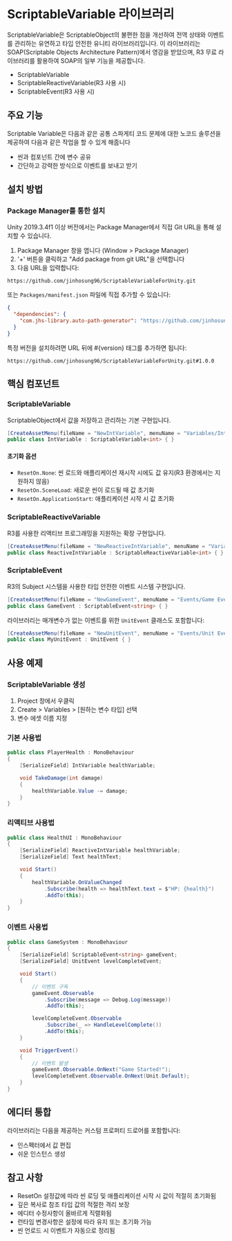 # ScriptableVariable 라이브러리

ScriptableVariable은 ScriptableObject의 불편한 점을 개선하여 전역 상태와 이벤트를 관리하는 유연하고 타입 안전한 유니티 라이브러리입니다.
이 라이브러리는 SOAP(Scriptable Objects Architecture Pattern)에서 영감을 받았으며, R3 무료 라이브러리를 활용하여 SOAP의 일부 기능을 제공합니다.

- ScriptableVariable
- ScriptableReactiveVariable(R3 사용 시)
- ScriptableEvent(R3 사용 시)

## 주요 기능

Scriptable Variable은 다음과 같은 공통 스파게티 코드 문제에 대한 노코드 솔루션을 제공하여 다음과 같은 작업을 할 수 있게 해줍니다

- 씬과 컴포넌트 간에 변수 공유
- 간단하고 강력한 방식으로 이벤트를 보내고 받기

## 설치 방법

### Package Manager를 통한 설치

Unity 2019.3.4f1 이상 버전에서는 Package Manager에서 직접 Git URL을 통해 설치할 수 있습니다.

1. Package Manager 창을 엽니다 (Window > Package Manager)
2. '+' 버튼을 클릭하고 "Add package from git URL"을 선택합니다
3. 다음 URL을 입력합니다:
```
https://github.com/jinhosung96/ScriptableVariableForUnity.git
```

또는 `Packages/manifest.json` 파일에 직접 추가할 수 있습니다:
```json
{
  "dependencies": {
    "com.jhs-library.auto-path-generator": "https://github.com/jinhosung96/ScriptableVariableForUnity.git"
  }
}
```

특정 버전을 설치하려면 URL 뒤에 #{version} 태그를 추가하면 됩니다:
```
https://github.com/jinhosung96/ScriptableVariableForUnity.git#1.0.0
```

## 핵심 컴포넌트

### ScriptableVariable<T>

ScriptableObject에서 값을 저장하고 관리하는 기본 구현입니다.

```csharp
[CreateAssetMenu(fileName = "NewIntVariable", menuName = "Variables/Int Variable")]
public class IntVariable : ScriptableVariable<int> { }
```

#### 초기화 옵션

- `ResetOn.None`: 씬 로드와 애플리케이션 재시작 시에도 값 유지(R3 환경에서는 지원하지 않음)
- `ResetOn.SceneLoad`: 새로운 씬이 로드될 때 값 초기화
- `ResetOn.ApplicationStart`: 애플리케이션 시작 시 값 초기화

### ScriptableReactiveVariable<T>

R3를 사용한 리액티브 프로그래밍을 지원하는 확장 구현입니다.

```csharp
[CreateAssetMenu(fileName = "NewReactiveIntVariable", menuName = "Variables/Reactive/Int Variable")]
public class ReactiveIntVariable : ScriptableReactiveVariable<int> { }
```

### ScriptableEvent<T>

R3의 Subject 시스템을 사용한 타입 안전한 이벤트 시스템 구현입니다.

```csharp
[CreateAssetMenu(fileName = "NewGameEvent", menuName = "Events/Game Event")]
public class GameEvent : ScriptableEvent<string> { }
```

라이브러리는 매개변수가 없는 이벤트를 위한 `UnitEvent` 클래스도 포함합니다:

```csharp
[CreateAssetMenu(fileName = "NewUnitEvent", menuName = "Events/Unit Event")]
public class MyUnitEvent : UnitEvent { }
```

## 사용 예제

### ScriptableVariable 생성

1. Project 창에서 우클릭
2. Create > Variables > [원하는 변수 타입] 선택
3. 변수 에셋 이름 지정

### 기본 사용법

```csharp
public class PlayerHealth : MonoBehaviour
{
    [SerializeField] IntVariable healthVariable;

    void TakeDamage(int damage)
    {
        healthVariable.Value -= damage;
    }
}
```

### 리액티브 사용법

```csharp
public class HealthUI : MonoBehaviour
{
    [SerializeField] ReactiveIntVariable healthVariable;
    [SerializeField] Text healthText;

    void Start()
    {
        healthVariable.OnValueChanged
            .Subscribe(health => healthText.text = $"HP: {health}")
            .AddTo(this);
    }
}
```

### 이벤트 사용법

```csharp
public class GameSystem : MonoBehaviour
{
    [SerializeField] ScriptableEvent<string> gameEvent;
    [SerializeField] UnitEvent levelCompleteEvent;

    void Start()
    {
        // 이벤트 구독
        gameEvent.Observable
            .Subscribe(message => Debug.Log(message))
            .AddTo(this);

        levelCompleteEvent.Observable
            .Subscribe(_ => HandleLevelComplete())
            .AddTo(this);
    }

    void TriggerEvent()
    {
        // 이벤트 발생
        gameEvent.Observable.OnNext("Game Started!");
        levelCompleteEvent.Observable.OnNext(Unit.Default);
    }
}
```

## 에디터 통합

라이브러리는 다음을 제공하는 커스텀 프로퍼티 드로어를 포함합니다:
- 인스펙터에서 값 편집
- 쉬운 인스턴스 생성

## 참고 사항

- ResetOn 설정값에 따라 씬 로딩 및 애플리케이션 시작 시 값이 적절히 초기화됨
- 깊은 복사로 참조 타입 값의 적절한 격리 보장
- 에디터 수정사항이 올바르게 직렬화됨
- 런타임 변경사항은 설정에 따라 유지 또는 초기화 가능
- 씬 언로드 시 이벤트가 자동으로 정리됨
